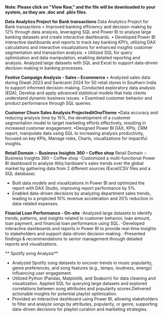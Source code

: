 **Note: Please click on "View Raw," and the file will be downloaded to your system, as they are .doc and .pbix files.**

**Data Analytics Project for Bank transactions**
Data Analytics Project for Bank transactions
• Improved banking efficiency and decision-making by 12% through data analysis, leveraging SQL and Power BI to analyse large banking datasets and create interactive dashboards.
• Developed Power BI interactive dashboards and reports to track key banking KPI’s, utilizing DAX calculations and interactive visualizations for enhanced insights customer segmentation and transaction analysis.
• Utilized SQL for query optimization and data manipulation, enabling detailed reporting and analysis. Analyzed large datasets with SQL and Excel to support data-driven decision-making in banking processes.

**Festive Campaign Analysis - Sales – Ecommerce**
• Analyzed sales data during Diwali 2023 and Sankranti 2024 for 50 retail stores in Southern India to 
support informed decision-making. Conducted exploratory data analysis (EDA), Develop and apply 
advanced statistical models that help clients understand dynamic business issues. 
• Examined customer behavior and product performance through SQL queries.

**Customer Churn Sales Analysis ProjecteditOneTheme**
•Data accuracy and reducing analysis time by 15%, the development of a customer segmentation model to target marketing efforts effectively, resulting in increased customer engagement. 
•Designed Power BI DAX, KPIs, CRM report, manipulate data using SQL to increasing analysis productivity, focused on key KPIs, Manage roles, Charts, visualizations for impactful insights.

**Retail Domain :- Business Insights 360 – Coffee shop**
Retail Domain :- Business Insights 360 – Coffee shop
-Customized a multi-functional Power BI dashboard to analyze Atliq hardware's sales trends over the global market by gathering data from 2 different sources (Excel/CSV files and a SQL database). 
- Built data models and visualizations in Power BI and optimized the report with DAX Studio, improving report performance by 5%.
- Enabled data-driven decisions by analyzing department sales trends, leading to a projected 10% revenue acceleration and 20% reduction in data-related expenses.

**Finacial Loan Performance - On-site**
-Analyzed large datasets to identify trends, patterns, and insights related to customer behavior, loan amount, loan payment, and financial loan performance using SQL. 
-Developed interactive dashboards and reports in Power BI to provide real-time insights to stakeholders and support data-driven decision-making. 
-Presented findings & recommendations to senior management through detailed reports and visualizations.

** Spotify song Analysis**
- Analyzed Spotify song datasets to uncover trends in music popularity, genre preferences, and song features (e.g., tempo, loudness, energy) influencing user engagement.
- Utilized Python (Pandas, Matplotlib, and Seaborn) for data cleaning and visualization. Applied SQL for querying large datasets and explored correlations between song attributes and popularity scores.Delivered actionable insights for potential playlist optimization.
- Provided an interactive dashboard using Power BI, allowing stakeholders to filter and analyze songs by attributes, popularity, or genre, supporting data-driven decisions for playlist curation and marketing strategies.
